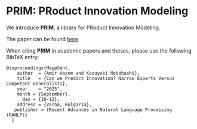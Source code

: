 # PRIM: PRoduct Innovation Modeling

We introduce **PRIM**, a library for PRoduct Innovation Modeling.
 

The paper can be found [here](http://www.amirhazem.ovh/publications/year/2017/RANLP/RANLP_2017_Paper_MappSent.pdf)

When citing **PRIM** in academic papers and theses, please use the following BibTeX entry:
```
@inproceedings{MappSent,
    author  = {Amir Hazem and Kazuyuki Motohashi},
    title   = {Can we Predict Innovation? Narrow Experts Versus Competent Generalists},
    year    = "2025",
    month = {September},
      day = {10-12},
    address = {Varna, Bulgaria},
   publisher = {Recent Advances in Natural Language Processing (RANLP)}
  }
```
 
